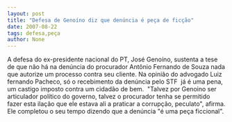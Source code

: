 ```yaml
---
layout: post
title: "Defesa de Genoíno diz que denúncia é peça de ficção"
date: 2007-08-22
tags: defesa,peça
author: None
---
```

A defesa do ex-presidente nacional do PT, Jos&eacute; Geno&iacute;no,&nbsp;sustenta a tese de que n&atilde;o h&aacute; na den&uacute;ncia do procurador Ant&ocirc;nio Fernando de Souza nada que autorize um processo contra seu cliente.
Na opini&atilde;o do advogado Luiz fernando Pacheco, s&oacute; o recebimento da den&uacute;ncia pelo STF&nbsp; j&aacute; &eacute; uma pena, um castigo imposto contra um cidad&atilde;o de bem.&nbsp; &quot;Talvez por Genoino ser articulador pol&iacute;tico do governo, talvez o procurador tenha se permitido fazer esta ila&ccedil;&atilde;o que ele estava ali a praticar a corrup&ccedil;&atilde;o, peculato&quot;, afirma.
Ele completou o seu tempo dizendo que a den&uacute;ncia &quot;&eacute; uma pe&ccedil;a ficcional&quot;. 